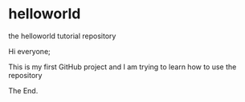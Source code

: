# helloworld
the helloworld tutorial repository

Hi everyone;

This is my first GitHub project and I am trying to learn how to use the repository 

The End.
